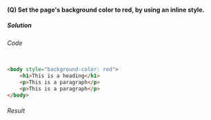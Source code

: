 #### (Q) Set the page's background color to red, by using an inline style.

<h5>Solution</h5>

###### Code

```HTML

<body style="background-color: red">
    <h1>This is a heading</h1>
    <p>This is a paragraph</p>
    <p>This is a paragraph</p>
</body>

```

###### Result

